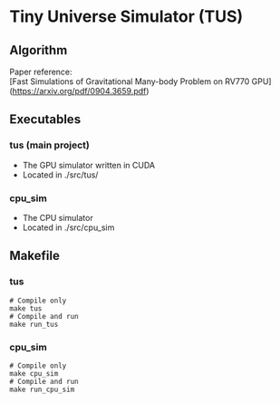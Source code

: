 # Tiny Universe Simulator (TUS)

## Algorithm
Paper reference:  
[Fast Simulations of Gravitational Many-body Problem on RV770 GPU] (https://arxiv.org/pdf/0904.3659.pdf)

## Executables

### tus (main project)
- The GPU simulator written in CUDA
- Located in ./src/tus/

### cpu_sim
- The CPU simulator
- Located in ./src/cpu_sim


## Makefile

### tus
```
# Compile only
make tus
# Compile and run
make run_tus
```

### cpu_sim
```
# Compile only
make cpu_sim
# Compile and run
make run_cpu_sim
```